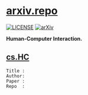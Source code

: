 # [arxiv.repo](https://github.com/Mainvooid/arxiv.repo)

[![LICENSE](https://img.shields.io/badge/license-Anti%20996-blue.svg)](https://github.com/996icu/996.ICU/blob/master/LICENSE)
[![arXiv](https://img.shields.io/badge/arXiv-cs.HC-orange.svg)]()

**Human-Computer Interaction.**

## [cs.HC](https://arxiv.org/list/cs.HC/recent)

```
Title :
Author:
Paper :
Repo  :
```
